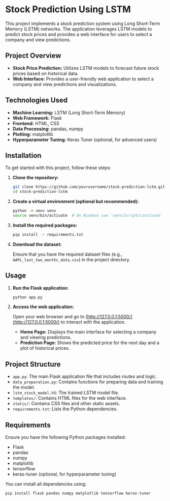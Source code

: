 # Stock Prediction Using LSTM

This project implements a stock prediction system using Long Short-Term Memory (LSTM) networks. The application leverages LSTM models to predict stock prices and provides a web interface for users to select a company and view predictions.

## Project Overview

- **Stock Price Prediction:** Utilizes LSTM models to forecast future stock prices based on historical data.
- **Web Interface:** Provides a user-friendly web application to select a company and view predictions and visualizations.

## Technologies Used

- **Machine Learning:** LSTM (Long Short-Term Memory)
- **Web Framework:** Flask
- **Frontend:** HTML, CSS
- **Data Processing:** pandas, numpy
- **Plotting:** matplotlib
- **Hyperparameter Tuning:** Keras Tuner (optional, for advanced users)

## Installation

To get started with this project, follow these steps:

1. **Clone the repository:**

    ```bash
    git clone https://github.com/yourusername/stock-prediction-lstm.git
    cd stock-prediction-lstm
    ```

2. **Create a virtual environment (optional but recommended):**

    ```bash
    python -m venv venv
    source venv/bin/activate  # On Windows use `venv\Scripts\activate`
    ```

3. **Install the required packages:**

    ```bash
    pip install -r requirements.txt
    ```

4. **Download the dataset:**

    Ensure that you have the required dataset files (e.g., `AAPL_last_two_months_data.csv`) in the project directory.

## Usage

1. **Run the Flask application:**

    ```bash
    python app.py
    ```

2. **Access the web application:**

    Open your web browser and go to [http://127.0.0.1:5000/](http://127.0.0.1:5000/) to interact with the application.

   - **Home Page:** Displays the main interface for selecting a company and viewing predictions.
   - **Prediction Page:** Shows the predicted price for the next day and a plot of historical prices.

## Project Structure

- `app.py`: The main Flask application file that includes routes and logic.
- `data_preparation.py`: Contains functions for preparing data and training the model.
- `lstm_stock_model.h5`: The trained LSTM model file.
- `templates/`: Contains HTML files for the web interface.
- `static/`: Contains CSS files and other static assets.
- `requirements.txt`: Lists the Python dependencies.

## Requirements

Ensure you have the following Python packages installed:

- Flask
- pandas
- numpy
- matplotlib
- tensorflow
- keras-tuner (optional, for hyperparameter tuning)

You can install all dependencies using:

```bash
pip install flask pandas numpy matplotlib tensorflow keras-tuner
